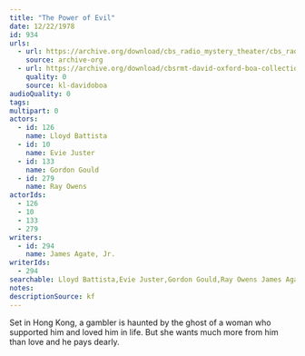 ```yaml
---
title: "The Power of Evil"
date: 12/22/1978
id: 934
urls: 
  - url: https://archive.org/download/cbs_radio_mystery_theater/cbs_radio_mystery_theater-0901-0950.zip/cbs_radio_mystery_theater-0901-0950%2Fcbsrmt_0934_the_power_of_evil.mp3
    source: archive-org
  - url: https://archive.org/download/cbsrmt-david-oxford-boa-collection/CBSRMT-781222-0934-The-Power-of-Evil-(64-44)-[2007]-{BoA}.mp3
    quality: 0
    source: kl-davidoboa
audioQuality: 0
tags: 
multipart: 0
actors:  
  - id: 126
    name: Lloyd Battista  
  - id: 10
    name: Evie Juster  
  - id: 133
    name: Gordon Gould  
  - id: 279
    name: Ray Owens
actorIds:  
  - 126  
  - 10  
  - 133  
  - 279
writers:  
  - id: 294
    name: James Agate, Jr.
writerIds:  
  - 294
searchable: Lloyd Battista,Evie Juster,Gordon Gould,Ray Owens James Agate, Jr.
notes: 
descriptionSource: kf
---
```

Set in Hong Kong, a gambler is haunted by the ghost of a woman who supported him and loved him in life. But she wants much more from him than love and he pays dearly.
